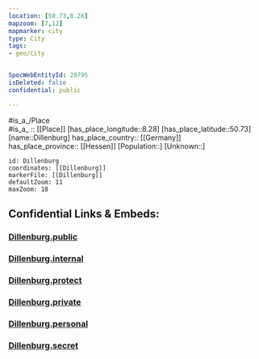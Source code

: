 ```yaml
---
location: [50.73,8.28] 
mapzoom: [7,12] 
mapmarker: city 
type: City
tags:
- geo/City


SpocWebEntityId: 29795
isDeleted: false
confidential: public

---
```

#is_a_/Place  
#is_a_ :: [[Place]] 
[has_place_longitude::8.28] 
[has_place_latitude::50.73] 
[name::Dillenburg] 
has_place_country:: [[Germany]]  
has_place_province:: [[Hessen]] 
[Population::] 
[Unknown::] 


```leaflet
id: Dillenburg
coordinates: [[Dillenburg]] 
markerFile: [[Dillenburg]] 
defaultZoom: 11 
maxZoom: 18
```


## Confidential Links & Embeds: 

### [Dillenburg.public](/_public/\Earth\Continent\Europe\Europe~Central\Germany\Germany~West\Hessen\counties~Hessen\Lahn-Dill-Kreis\cities~Lahn-Dill-KreisDillenburg.public.md) 

### [Dillenburg.internal](/_internal/\Earth\Continent\Europe\Europe~Central\Germany\Germany~West\Hessen\counties~Hessen\Lahn-Dill-Kreis\cities~Lahn-Dill-KreisDillenburg.internal.md) 

### [Dillenburg.protect](/_protect/\Earth\Continent\Europe\Europe~Central\Germany\Germany~West\Hessen\counties~Hessen\Lahn-Dill-Kreis\cities~Lahn-Dill-KreisDillenburg.protect.md) 

### [Dillenburg.private](/_private/\Earth\Continent\Europe\Europe~Central\Germany\Germany~West\Hessen\counties~Hessen\Lahn-Dill-Kreis\cities~Lahn-Dill-KreisDillenburg.private.md) 

### [Dillenburg.personal](/_personal/\Earth\Continent\Europe\Europe~Central\Germany\Germany~West\Hessen\counties~Hessen\Lahn-Dill-Kreis\cities~Lahn-Dill-KreisDillenburg.personal.md) 

### [Dillenburg.secret](/_secret/\Earth\Continent\Europe\Europe~Central\Germany\Germany~West\Hessen\counties~Hessen\Lahn-Dill-Kreis\cities~Lahn-Dill-KreisDillenburg.secret.md)

